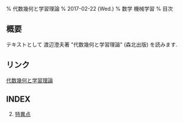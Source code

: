 % 代数幾何と学習理論
% 2017-02-22 (Wed.)
% 数学 機械学習
% 目次

## 概要

テキストとして 渡辺澄夫著 "代数幾何と学習理論" (森北出版) を読みます.

## リンク

[代数幾何と学習理論](http://watanabe-www.math.dis.titech.ac.jp/users/swatanab/alg-geo.html)

## INDEX

2. [特異点](alg-geo-2.html)

